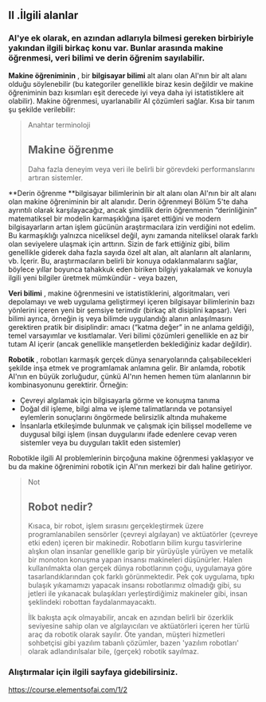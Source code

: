 ## II .İlgili alanlar

### AI'ye ek olarak, en azından adlarıyla bilmesi gereken birbiriyle yakından ilgili birkaç konu var. Bunlar arasında makine öğrenmesi, veri bilimi ve derin öğrenim sayılabilir.

**Makine öğreniminin** , bir **bilgisayar bilimi** alt alanı olan AI'nın bir alt alanı olduğu söylenebilir (bu kategoriler genellikle biraz kesin değildir ve makine öğreniminin bazı kısımları eşit derecede iyi veya daha iyi istatistiklere ait olabilir). Makine öğrenmesi, uyarlanabilir AI çözümleri sağlar. Kısa bir tanım şu şekilde verilebilir:

> Anahtar terminoloji
>
> ## Makine öğrenme
>
> Daha fazla deneyim veya veri ile belirli bir görevdeki performanslarını artıran sistemler.
>

**Derin öğrenme **bilgisayar bilimlerinin bir alt alanı olan AI'nın bir alt alanı olan makine öğreniminin bir alt alanıdır. Derin öğrenmeyi Bölüm 5'te daha ayrıntılı olarak karşılayacağız, ancak şimdilik derin öğrenmenin “derinliğinin” matematiksel bir modelin karmaşıklığına işaret ettiğini ve modern bilgisayarların artan işlem gücünün araştırmacılara izin verdiğini not edelim. Bu karmaşıklığı yalnızca niceliksel değil, aynı zamanda niteliksel olarak farklı olan seviyelere ulaşmak için arttırın. Sizin de fark ettiğiniz gibi, bilim genellikle giderek daha fazla sayıda özel alt alan, alt alanların alt alanlarını, vb. İçerir. Bu, araştırmacıların belirli bir konuya odaklanmalarını sağlar, böylece yıllar boyunca tahakkuk eden biriken bilgiyi yakalamak ve konuyla ilgili yeni bilgiler üretmek mümkündür - veya bazen,

**Veri bilimi** , makine öğrenmesini ve istatistiklerini, algoritmaları, veri depolamayı ve web uygulama geliştirmeyi içeren bilgisayar bilimlerinin bazı yönlerini içeren yeni bir şemsiye terimdir (birkaç alt disiplini kapsar). Veri bilimi ayrıca, örneğin iş veya bilimde uygulandığı alanın anlaşılmasını gerektiren pratik bir disiplindir: amacı (“katma değer” in ne anlama geldiği), temel varsayımlar ve kısıtlamalar. Veri bilimi çözümleri genellikle en az bir tutam AI içerir (ancak genellikle manşetlerden beklediğiniz kadar değildir).

**Robotik** , robotları karmaşık gerçek dünya senaryolarında çalışabilecekleri şekilde inşa etmek ve programlamak anlamına gelir. Bir anlamda, robotik AI'nın en büyük zorluğudur, çünkü AI'nın hemen hemen tüm alanlarının bir kombinasyonunu gerektirir. Örneğin:

- Çevreyi algılamak için bilgisayarla görme ve konuşma tanıma
- Doğal dil işleme, bilgi alma ve işleme talimatlarında ve potansiyel eylemlerin sonuçlarını öngörmede belirsizlik altında muhakeme
- İnsanlarla etkileşimde bulunmak ve çalışmak için bilişsel modelleme ve duygusal bilgi işlem (insan duygularını ifade edenlere cevap veren sistemler veya bu duyguları taklit eden sistemler)

Robotikle ilgili AI problemlerinin birçoğuna makine öğrenmesi yaklaşıyor ve bu da makine öğrenimini robotik için AI'nın merkezi bir dalı haline getiriyor.

> Not
>
> ## Robot nedir?
>
> Kısaca, bir robot, işlem sırasını gerçekleştirmek üzere programlanabilen sensörler (çevreyi algılayan) ve aktüatörler (çevreye etki eden) içeren bir makinedir. Robotların bilim kurgu tasvirlerine alışkın olan insanlar genellikle garip bir yürüyüşle yürüyen ve metalik bir monoton konuşma yapan insansı makineleri düşünürler. Halen kullanılmakta olan gerçek dünya robotlarının çoğu, uygulamaya göre tasarlandıklarından çok farklı görünmektedir. Pek çok uygulama, tıpkı bulaşık yıkamamızı yapacak insansı robotlarımız olmadığı gibi, su jetleri ile yıkanacak bulaşıkları yerleştirdiğimiz makineler gibi, insan şeklindeki robottan faydalanmayacaktı.
>
> İlk bakışta açık olmayabilir, ancak en azından belirli bir özerklik seviyesine sahip olan ve algılayıcıları ve aktüatörleri içeren her türlü araç da robotik olarak sayılır. Öte yandan, müşteri hizmetleri sohbetçisi gibi yazılım tabanlı çözümler, bazen 'yazılım robotları' olarak adlandırılsalar bile, (gerçek) robotik sayılmaz.



### Alıştırmalar için ilgili sayfaya gidebilirsiniz.

https://course.elementsofai.com/1/2